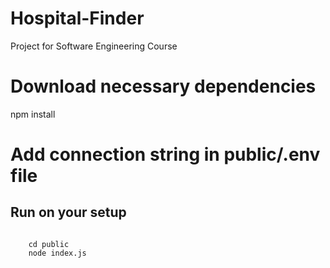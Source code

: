 # Hospital-Finder
Project for Software Engineering Course

# Download necessary dependencies
npm install

# Add connection string in public/.env file

## Run on your setup
```
    
    cd public
    node index.js

```
